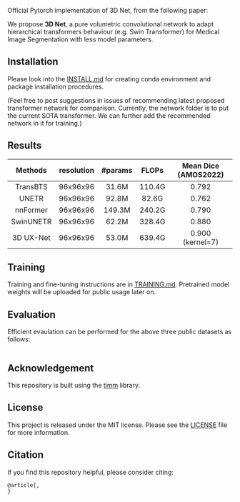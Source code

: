 Official Pytorch implementation of 3D Net, from the following paper:

We propose **3D Net**, a pure volumetric convolutional network to adapt hierarchical transformers behaviour (e.g. Swin Transformer) for Medical Image Segmentation with less model parameters.

 ## Installation
 Please look into the [INSTALL.md](INSTALL.md) for creating conda environment and package installation procedures.

 (Feel free to post suggestions in issues of recommending latest proposed transformer network for comparison. Currently, the network folder is to put the current SOTA transformer. We can further add the recommended network in it for training.)
 
 <!-- ✅ ⬜️  -->
 
 ## Results 
 | Methods | resolution | #params | FLOPs | Mean Dice (AMOS2022) |
|:---:|:---:|:---:|:---:| :---:|
| TransBTS | 96x96x96 | 31.6M | 110.4G | 0.792 |
| UNETR | 96x96x96 | 92.8M | 82.6G | 0.762 | 
| nnFormer | 96x96x96 | 149.3M | 240.2G | 0.790 | 
| SwinUNETR | 96x96x96 | 62.2M | 328.4G | 0.880 | 
| 3D UX-Net | 96x96x96 | 53.0M | 639.4G | 0.900 (kernel=7) |

<!-- ✅ ⬜️  -->
## Training
Training and fine-tuning instructions are in [TRAINING.md](TRAINING.md). Pretrained model weights will be uploaded for public usage later on.

<!-- ✅ ⬜️  -->
## Evaluation
Efficient evaulation can be performed for the above three public datasets as follows:
```

```

## Acknowledgement
This repository is built using the [timm](https://github.com/rwightman/pytorch-image-models) library.

## License
This project is released under the MIT license. Please see the [LICENSE](LICENSE) file for more information.

## Citation
If you find this repository helpful, please consider citing:
```
@article{,
}
```

 
 


